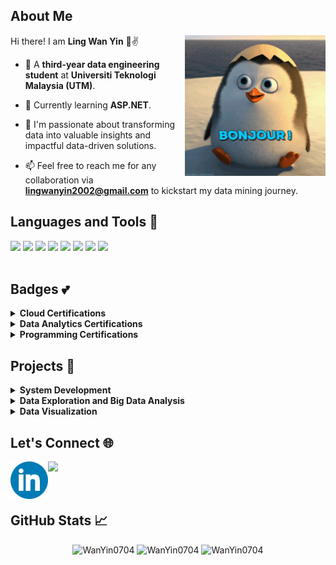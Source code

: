 ## About Me
Hi there! I am **Ling Wan Yin** 👋✌️
<img align= "right" src="hello.gif" length="200" width="225">

- 👀 A **third-year data engineering student** at **Universiti Teknologi Malaysia (UTM)**.
  <br>
  
- 🌱 Currently learning **ASP.NET**. 
  
- 🙌 I'm passionate about transforming data into valuable insights and impactful data-driven solutions.
  <br>
- 📫 Feel free to reach me for any collaboration via **lingwanyin2002@gmail.com** to kickstart my data mining journey.


## Languages and Tools 🚀

<div>
<img src= "https://upload.wikimedia.org/wikipedia/commons/thumb/1/18/ISO_C%2B%2B_Logo.svg/1200px-ISO_C%2B%2B_Logo.svg.png" height = 50>
  
<img src= "https://upload.wikimedia.org/wikipedia/en/thumb/3/30/Java_programming_language_logo.svg/182px-Java_programming_language_logo.svg.png" height = 70>
<img src= "https://upload.wikimedia.org/wikipedia/commons/thumb/2/27/PHP-logo.svg/182px-PHP-logo.svg.png" height = 40>

<img src= "https://upload.wikimedia.org/wikipedia/commons/thumb/6/61/HTML5_logo_and_wordmark.svg/180px-HTML5_logo_and_wordmark.svg.png" height = 60> 
<img src="https://upload.wikimedia.org/wikipedia/commons/thumb/c/c3/Python-logo-notext.svg/182px-Python-logo-notext.svg.png" height = 60>
<img src= "https://upload.wikimedia.org/wikipedia/commons/thumb/1/1b/R_logo.svg/182px-R_logo.svg.png" height = 50>  
<img src= "https://upload.wikimedia.org/wikipedia/id/thumb/a/a9/MySQL.png/300px-MySQL.png" height = 50> 

<img src= "https://upload.wikimedia.org/wikipedia/commons/thumb/3/33/Figma-logo.svg/600px-Figma-logo.svg.png" height = 50>  
<br><br>

## Badges 💕

  <details>
    <summary><b>Cloud Certifications</b></summary>
    
  - [AWS Academy Graduate - AWS Academy Cloud Foundations](https://www.credly.com/badges/9d782e99-2e4f-492e-89a2-0c566a69e21a/public_url)
- [AWS Academy Graduate - AWS Academy Cloud Architecting](https://www.credly.com/badges/53454185-7887-4539-8d97-ee7659c9d1d4/public_url)
- [AWS Academy Graduate - AWS Academy Data Engineering](https://www.credly.com/badges/abb8ae14-7dcf-4e72-b766-84dee60559e0/public_url)
- [Microsoft Certified: Azure Data Fundamentals](https://www.credly.com/badges/d0a4fcd7-b546-4cf7-a1fa-ea3693a7382d/public_url)
  </details>
  

 <details>
    <summary><b>Data Analytics Certifications</b></summary> 
   
  - [Alteryx Designer Core Certification](https://www.credly.com/badges/83e21b60-3fb2-4839-9055-42334afdfce5/public_url)
  - [Alteryx Designer Core Micro-Credential: General Knowledge](https://www.credly.com/badges/0e0d027a-1685-423f-8f80-e66ba4194d35/public_url)
  - [Alteryx Designer Core Micro- Credential: Data Preparation](https://www.credly.com/badges/62e5ef1c-63ed-4d39-99a7-727debfb2c0c/public_url)
  - [Alteryx Designer Core Micro-Credential: Data Manipulation](https://www.credly.com/badges/1b4739da-392c-4635-a12c-98493aefb039/public_url)
  - [Alteryx Designer Core Micro-Credential: Data Transformation](https://www.credly.com/badges/d29b951f-429c-4a69-a158-4856cacc465d/public_url)
- [Machine Learning Fundamentals Micro-Credential](https://www.credly.com/badges/dd0b0b12-5d64-41e4-9f05-4bec31ada5ea/public_url)
- [Learning Data Analytics: 1 Foundations](a9d797599e3abfd90a877dcab31901e373512fc2fefd8590d00b4bc05dcc2097)
</details>

 <details>
    <summary><b>Programming Certifications</b></summary>
   
  - [Python Essentials 1](https://www.credly.com/badges/7f8be19a-99eb-4c92-8bae-16f0a895d424)
  - [2024 Complete SQL Bootcamp from Zero to Hero in SQL](https://www.udemy.com/certificate/UC-ae35d0bc-fc07-4061-92fc-a037554b8c26/)
</details>


## Projects 🚀
<details>
  <summary><b>System Development</b></summary>
  
1. [Car Booking System](https://github.com/WanYin0704/Car-Booking-System)
  
2. [Intellect Playschool](https://github.com/WanYin0704/Intellect-Playschool-Management-System)  
</details>

<details>
  <summary><b>Data Exploration and Big Data Analysis</b></summary>
  
1. [Flow of patients in/out of Covid-19 Quarantine and Treatment Centres (PKRC), with capacity and utilisation](https://github.com/drshahizan/Python_EDA/tree/main/assignment/ass2/hpdp/ZProMax))
  
2. [New York Bus Rides Service Searches](https://github.com/drshahizan/Python_EDA/tree/main/assignment/ass3/hpdp/ZProMax)
   
3. [Brewery Operations and Market Analysis](https://github.com/drshahizan/Python-big-data/tree/main/assignment/ass6/hpdp/coconut)

4. [Comparison between big data libraries](https://github.com/drshahizan/Python-big-data/tree/main/assignment/ass7/hpdp/KOKONAT)
   
6. [Annual Greenhouse Gas GHG Air Emissions Analysis](https://github.com/WanYin0704/Annual-Greenhouse-Gas-GHG-Air-Emissions-Analysis)
</details>

<details>
  <summary><b>Data Visualization</b></summary>
  
1. [Premise-Item-Price-Dynamics-Dashboard](https://github.com/WanYin0704/Premise-Item-Price-Dynamics-Dashboard)
   
2. [Streamlit-Data-Visualization](https://github.com/WanYin0704/Streamlit-Data-Visualization)
</details>

## Let's Connect 🌐
<a href="https://www.linkedin.com/in/lingwanyin/" target="_blank">
  <img align="left" src="https://raw.githubusercontent.com/WanYin0704/WanYin0704/7b5a68f236485a4170a914a0ece5565d8830c14c/linkedin.png" height="60" />
</a>
<a href="https://www.instagram.com/wanyin02/" target="_blank">
  <img align="left" src="https://upload.wikimedia.org/wikipedia/commons/9/95/Instagram_logo_2022.svg" height="60" />
</a>
</div>

<br>
<br>
<br>

## GitHub Stats 📈

<p align="center">
  <img width="48%" src="https://github-readme-stats.vercel.app/api?username=WanYin0704&show_icons=true&theme=catppuccin_latte&locale=en&hide_border=true" alt="WanYin0704" />
  <img width="48%" src="https://github-readme-streak-stats.herokuapp.com/?user=WanYin0704&theme=catppuccin_latte&hide_border=true&mode=weekly" alt="WanYin0704" />
  <img width="40%" src="https://github-readme-stats.vercel.app/api/top-langs?username=WanYin0704&show_icons=true&theme=catppuccin_latte&locale=en&layout=compact&hide_border=true" alt="WanYin0704" />
</p>

<!---
WanYin0704/WanYin0704 is a ✨ special ✨ repository because its `README.md` (this file) appears on your GitHub profile.
You can click the Preview link to take a look at your changes.
--->
